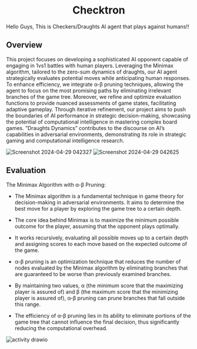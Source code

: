<div align="center">
  <h1>Checktron</h1>
</div>

<p align="justify">

Hello Guys, This is Checkers/Draughts AI agent that plays against humans!!

## Overview

This project focuses on developing a sophisticated AI opponent capable of engaging in 1vs1 battles with human players. Leveraging the Minimax algorithm, tailored to the zero-sum dynamics of draughts, our AI agent strategically evaluates potential moves while anticipating human responses. To enhance efficiency, we integrate α-β pruning techniques, allowing the agent to focus on the most promising paths by eliminating irrelevant branches of the game tree. Moreover, we refine and optimize evaluation functions to provide nuanced assessments of game states, facilitating adaptive gameplay. Through iterative refinement, our project aims to push the boundaries of AI performance in strategic decision-making, showcasing the potential of computational intelligence in mastering complex board games. ”Draughts Dynamics” contributes to the discourse on AI’s capabilities in adversarial environments, demonstrating its role in strategic gaming and computational intelligence research.

![Screenshot 2024-04-29 042327](https://github.com/shivanix34/Checktron/assets/137218848/935e46ca-8664-4d48-8714-bdf37225e978)
![Screenshot 2024-04-29 042625](https://github.com/shivanix34/Checktron/assets/137218848/da781a68-d556-4f86-b31a-780346006c14)


## Evaluation


The Minimax Algorithm with α-β Pruning:

- The Minimax algorithm is a fundamental technique in game theory for decision-making in adversarial environments. It aims to determine the best move for a player by exploring the game tree to a certain depth.

- The core idea behind Minimax is to maximize the minimum possible outcome for the player, assuming that the opponent plays optimally.

- It works recursively, evaluating all possible moves up to a certain depth and assigning scores to each move based on the expected outcome of the game.

- α-β pruning is an optimization technique that reduces the number of nodes evaluated by the Minimax algorithm by eliminating branches that are guaranteed to be worse than previously examined branches.

- By maintaining two values, α (the minimum score that the maximizing player is assured of) and β (the maximum score that the minimizing player is assured of), α-β pruning can prune branches that fall outside this range.

- The efficiency of α-β pruning lies in its ability to eliminate portions of the game tree that cannot influence the final decision, thus significantly reducing the computational overhead.
</p>

![activity drawio](https://github.com/shivanix34/Checktron/assets/137218848/33f7f1c5-ce4d-48b8-aa78-6b968cabe8d3)
